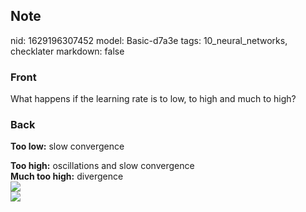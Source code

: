 ## Note
nid: 1629196307452
model: Basic-d7a3e
tags: 10_neural_networks, checklater
markdown: false

### Front
What happens if the learning rate is to low, to high and much to high?

### Back
<b>Too low:</b> slow convergence
<div>
  <b>Too high:</b> oscillations and slow convergence
</div>
<div>
  <b>Much too high:</b> divergence
</div>
<div><img src=
paste-c8bee1571b288a2d7088ba6c2f7cafd453932458.jpg></div>
<div>
  <div><img src=
  "paste-60d96d5d77835e58f4c539424ef47b3d256e5cda.jpg"></div>
</div>
